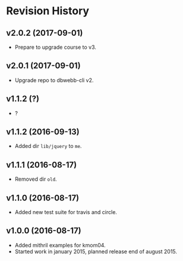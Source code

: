 Revision History
===================


v2.0.2 (2017-09-01)
-------------------

* Prepare to upgrade course to v3.


v2.0.1 (2017-09-01)
-------------------

* Upgrade repo to dbwebb-cli v2.


v1.1.2 (?)
-------------------

* ?


v1.1.2 (2016-09-13)
-------------------

* Added dir `lib/jquery` to `me`.


v1.1.1 (2016-08-17)
-------------------

* Removed dir `old`.


v1.1.0 (2016-08-17)
-------------------

* Added new test suite for travis and circle.


v1.0.0 (2016-08-17)
-------------------

* Added mithril examples for kmom04.
* Started work in january 2015, planned release end of august 2015.
